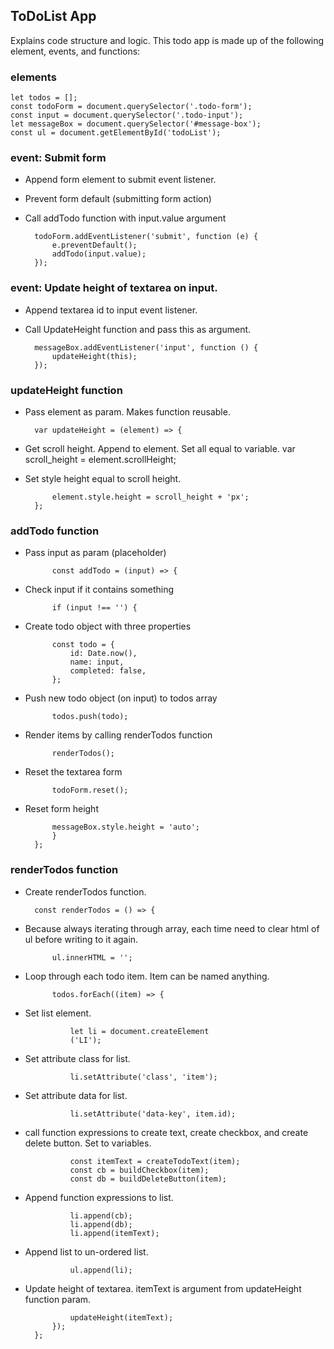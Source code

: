 ## ToDoList App
Explains code structure and logic.
This todo app is made up of the following element, events, and functions:

### elements

	let todos = [];
	const todoForm = document.querySelector('.todo-form');
	const input = document.querySelector('.todo-input');
	let messageBox = document.querySelector('#message-box');
	const ul = document.getElementById('todoList');
	
### event: Submit form

- Append form element to submit event listener.
- Prevent form default  (submitting form action)
- Call addTodo function with input.value argument

		todoForm.addEventListener('submit', function (e) {
			e.preventDefault();
			addTodo(input.value);
		});

### event: Update height of textarea on input.

- Append textarea id to input event listener.
- Call UpdateHeight function and pass this as argument.

		messageBox.addEventListener('input', function () {
			updateHeight(this);
		});

### updateHeight function

- Pass element as param. Makes function reusable.

		var updateHeight = (element) => {

- Get scroll height. Append to element. Set all equal to variable.
			var scroll_height = element.scrollHeight;

- Set style height equal to scroll height.

			element.style.height = scroll_height + 'px';
		};

### addTodo function

- Pass input as param (placeholder)

			const addTodo = (input) => {

- Check input if it contains something

			if (input !== '') {

- Create todo object with three properties

			const todo = {
				id: Date.now(),
				name: input,
				completed: false,
			};

- Push new todo object (on input) to todos array

			todos.push(todo);

- Render items by calling renderTodos function

			renderTodos();

- Reset the textarea form

			todoForm.reset();

- Reset form height

			messageBox.style.height = 'auto';
			}
		};

### renderTodos function

- Create renderTodos function.

		const renderTodos = () => {

- Because always iterating through array, each time need to clear html of ul before writing to it again. 

			ul.innerHTML = '';
- Loop through each todo item. Item can be named anything.

			todos.forEach((item) => {

- Set list element.

				let li = document.createElement	
				('LI'); 

- Set attribute class for list.

				li.setAttribute('class', 'item');

- Set attribute data for list.

				li.setAttribute('data-key', item.id);

- call function expressions to create text,  create checkbox, and create delete button. Set to variables.

				const itemText = createTodoText(item);
				const cb = buildCheckbox(item);
				const db = buildDeleteButton(item);

- Append function expressions to list.

				li.append(cb);
				li.append(db);
				li.append(itemText);

- Append list to un-ordered list.

				ul.append(li);

- Update height of textarea. itemText is argument from updateHeight function param.

				updateHeight(itemText);
			});
		};